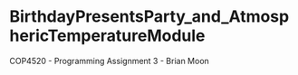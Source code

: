 # BirthdayPresentsParty_and_AtmosphericTemperatureModule
COP4520 - Programming Assignment 3 - Brian Moon
